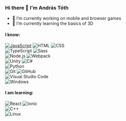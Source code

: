 ### Hi there 👋 I'm András Tóth

<!--
**Toth-Andras-Tamas/Toth-Andras-Tamas** is a ✨ _special_ ✨ repository because its `README.md` (this file) appears on your GitHub profile.

Here are some ideas to get you started:
-->
- 🔭 I’m currently working on mobile and browser games
- 🌱 I’m currently learning the basics of 3D

#### I know:

[![JavaScript](https://img.shields.io/badge/-JavaScript-252d13?style=flat-square&logo=javascript)](https://www.javascript.com/)
![HTML](https://img.shields.io/badge/-HTML-252d13?style=flat-square&logo=html5)
![CSS](https://img.shields.io/badge/-CSS-252d13?style=flat-square&logo=css3&logoColor=1572B6)  
![TypeScript](https://img.shields.io/badge/-TypeScript-252d13?style=flat-square&logo=typescript)
![Sass](https://img.shields.io/badge/-Sass-252d13?style=flat-square&logo=sass)  
![Node.js](https://img.shields.io/badge/-Node.js-252d13?style=flat-square&logo=node.js)
![Webpack](https://img.shields.io/badge/-Webpack-252d13?style=flat-square&logo=webpack)  
![Unity](https://img.shields.io/badge/-Unity-252d13?style=flat-square&logo=unity)
![C#](https://img.shields.io/badge/-C%23-252d13?style=flat-square&logo=c-sharp&logoColor=239120)  
![Python](https://img.shields.io/badge/-Python-252d13?style=flat-square&logo=python)  
![Git](https://img.shields.io/badge/-Git-252d13?style=flat-square&logo=git)
![GitHub](https://img.shields.io/badge/-GitHub-252d13?style=flat-square&logo=github)  
![Visual Studio Code](https://img.shields.io/badge/-Visual%20Studio%20Code-252d13?style=flat-square&logo=visual-studio-code&logoColor=007ACC)  
![Windows](https://img.shields.io/badge/-Windows-252d13?style=flat-square&logo=windows&logoColor=00adef)  

#### I am learning:
![React](https://img.shields.io/badge/-React-2d131a?style=flat-square&logo=react)
![Ionic](https://img.shields.io/badge/-Ionic-2d131a?style=flat-square&logo=ionic)  
![C++](https://img.shields.io/badge/-C++-2d131a?style=flat-square&logo=C%2B%2B&logoColor=00599C)  
![Linux](https://img.shields.io/badge/-Linux-2d131a?style=flat-square&logo=linux)
